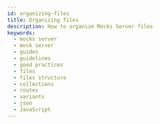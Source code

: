```yaml
---
id: organizing-files
title: Organizing files
description: How to organize Mocks Server files
keywords:
  - mocks server
  - mock server
  - guides
  - guidelines
  - good practices
  - files
  - files structure
  - collections
  - routes
  - variants
  - json
  - JavaScript
---
```

